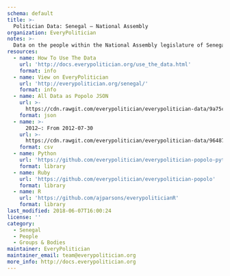 ```yaml
---
schema: default
title: >-
  Politician Data: Senegal — National Assembly
organization: EveryPolitician
notes: >-
  Data on the people within the National Assembly legislature of Senegal.
resources:
  - name: How To Use The Data
    url: 'http://docs.everypolitician.org/use_the_data.html'
    format: info
  - name: View on EveryPolitician
    url: 'http://everypolitician.org/senegal/'
    format: info
  - name: All Data as Popolo JSON
    url: >-
      https://cdn.rawgit.com/everypolitician/everypolitician-data/9a75c94fb3f01a45e5616242dec9743ba96f137f/data/Senegal/Assembly/ep-popolo-v1.0.json
    format: json
  - name: >-
      2012–: From 2012-07-30
    url: >-
      https://cdn.rawgit.com/everypolitician/everypolitician-data/96487a58e53be496a85cf5006d353b5c1a8d7943/data/Senegal/Assembly/term-2012.csv
    format: csv
  - name: Python
    url: 'https://github.com/everypolitician/everypolitician-popolo-python'
    format: library
  - name: Ruby
    url: 'https://github.com/everypolitician/everypolitician-popolo'
    format: library
  - name: R
    url: 'https://github.com/ajparsons/everypoliticianR'
    format: library
last_modified: 2018-06-07T16:00:24
license: ''
category:
  - Senegal
  - People
  - Groups & Bodies
maintainer: EveryPolitician
maintainer_email: team@everypolitician.org
more_info: http://docs.everypolitician.org
---
```

